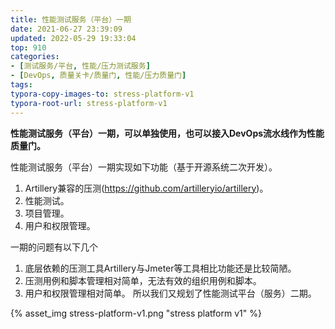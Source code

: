 ```yaml
---
title: 性能测试服务（平台）一期
date: 2021-06-27 23:39:09
updated: 2022-05-29 19:33:04
top: 910
categories: 
- [测试服务/平台, 性能/压力测试服务]
- [DevOps, 质量关卡/质量门, 性能/压力质量门]
tags:
typora-copy-images-to: stress-platform-v1
typora-root-url: stress-platform-v1
---
```


**性能测试服务（平台）一期，可以单独使用，也可以接入DevOps流水线作为性能质量门。**

性能测试服务（平台）一期实现如下功能（基于开源系统二次开发）。
1. Artillery兼容的压测(https://github.com/artilleryio/artillery)。
2. 性能测试。
3. 项目管理。
3. 用户和权限管理。

一期的问题有以下几个
1. 底层依赖的压测工具Artillery与Jmeter等工具相比功能还是比较简陋。
2. 压测用例和脚本管理相对简单，无法有效的组织用例和脚本。
3. 用户和权限管理相对简单。
所以我们又规划了性能测试平台（服务）二期。

{% asset_img stress-platform-v1.png "stress platform v1" %}